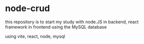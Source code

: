 # node-crud
this repository is to start my study with node.JS in backend, react framework in frontend using the MySQL database

using vite, react, node, mysql
